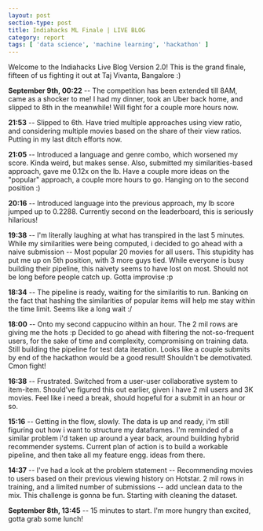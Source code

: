 ```yaml
---
layout: post
section-type: post
title: Indiahacks ML Finale | LIVE BLOG
category: report
tags: [ 'data science', 'machine learning', 'hackathon' ]
---
```


Welcome to the Indiahacks Live Blog Version 2.0! This is the grand finale, fifteen of us fighting it out at Taj Vivanta, Bangalore :)

<!-- ![hall_1]({{site.baseurl}}/images/indiahacks_live_blog/hall_1.jpg) -->
<!-- ![hall_2]({{site.baseurl}}/images/indiahacks_live_blog/hall_2.jpg) -->

**September 9th, 00:22** -- The competition has been extended till 8AM, came as a shocker to me! I had my dinner, took an Uber back home, and slipped to 8th in the meanwhile! Will fight for a couple more hours now.

**21:53** -- Slipped to 6th. Have tried multiple approaches using view ratio, and considering multiple movies based on the share of their view ratios. Putting in my last ditch efforts now.

**21:05** -- Introduced a language and genre combo, which worsened my score. Kinda weird, but makes sense. Also, submitted my similarities-based approach, gave me 0.12x on the lb. Have a couple more ideas on the "popular" approach, a couple more hours to go. Hanging on to the second position :)

**20:16** -- Introduced language into the previous approach, my lb score jumped up to 0.2288. Currently second on the leaderboard, this is seriously hilarious!

**19:38** -- I'm literally laughing at what has transpired in the last 5 minutes. While my similarities were being computed, i decided to go ahead with a naive submission -- Most popular 20 movies for all users. This stupidity has put me up on 5th position, with 3 more guys tied. While everyone is busy building their pipeline, this naivety seems to have lost on most. Should not be long before people catch up. Gotta improvise :p

**18:34** -- The pipeline is ready, waiting for the similaritis to run. Banking on the fact that hashing the similarities of popular items will help me stay within the time limit. Seems like a long wait :/

**18:00** -- Onto my second cappucino within an hour. The 2 mil rows are giving me the hots :p Decided to go ahead with filtering the not-so-frequent users, for the sake of time and complexity, compromising on training data. Still building the pipeline for test data iteration. Looks like a couple submits by end of the hackathon would be a good result! Shouldn't be demotivated. Cmon fight!

**16:38** -- Frustrated. Switched from a user-user collaborative system to item-item. Should've figured this out earlier, given i have 2 mil users and 3K movies. Feel like i need a break, should hopeful for a submit in an hour or so. 

**15:16** -- Getting in the flow, slowly. The data is up and ready, i'm still figuring out how i want to structure my dataframes. I'm reminded of a similar problem i'd taken up around a year back, around building hybrid recommender systems. Current plan of action is to build a workable pipeline, and then take all my feature engg. ideas from there. 

**14:37** -- I've had a look at the problem statement -- Recommending movies to users based on their previous viewing history on Hotstar. 2 mil rows in training, and a limited number of submissions -- add unclean data to the mix. This challenge is gonna be fun. Starting with cleaning the dataset.

**September 8th, 13:45** -- 15 minutes to start. I'm more hungry than excited, gotta grab some lunch!